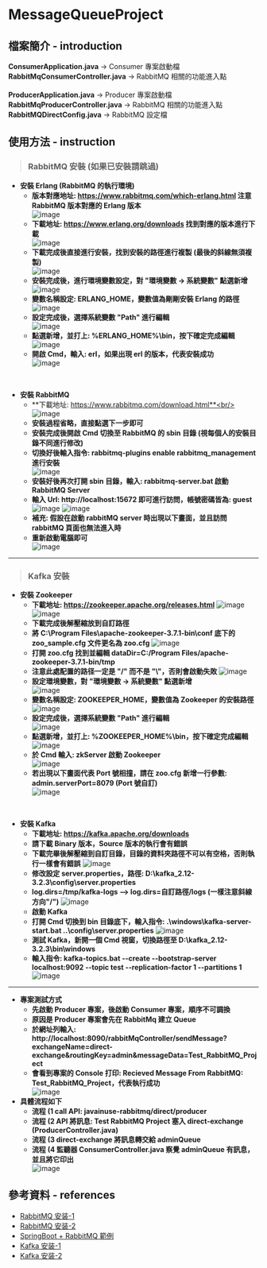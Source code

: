 # MessageQueueProject

## 檔案簡介 - introduction

**ConsumerApplication.java** -> Consumer 專案啟動檔<br/>
**RabbitMqConsumerController.java** -> RabbitMQ 相關的功能進入點<br/>
<br/>
**ProducerApplication.java** -> Producer 專案啟動檔<br/>
**RabbitMqProducerController.java** -> RabbitMQ 相關的功能進入點<br/>
**RabbitMQDirectConfig.java** -> RabbitMQ 設定檔<br/>

## 使用方法 - instruction
> ### RabbitMQ 安裝 (如果已安裝請跳過)
* **安裝 Erlang (RabbitMQ 的執行環境)**
  * **版本對應地址: https://www.rabbitmq.com/which-erlang.html 注意 RabbitMQ 版本對應的 Erlang 版本** <br/>
![image](https://user-images.githubusercontent.com/47651623/218943814-56e62bf8-5823-4625-9e4b-d91e28c1d097.png)
  * **下載地址: https://www.erlang.org/downloads 找到對應的版本進行下載** <br/>
![image](https://user-images.githubusercontent.com/47651623/217975819-f9fd7760-d4b1-4e1f-b0f4-692fa307f2eb.png)
  * **下載完成後直接進行安裝，找到安裝的路徑進行複製 (最後的斜線無須複製)** <br/>
![image](https://user-images.githubusercontent.com/47651623/217976823-19d4fb01-9d3f-4a5d-b7a5-494c9c415d81.png)
  * **安裝完成後，進行環境變數設定，對 "環境變數 -> 系統變數" 點選新增** <br/>
![image](https://user-images.githubusercontent.com/47651623/217977281-b92de9cb-73bf-4abf-a408-6bdf7786c2e4.png)
  * **變數名稱設定: ERLANG_HOME，變數值為剛剛安裝 Erlang 的路徑** <br/>
![image](https://user-images.githubusercontent.com/47651623/217977500-9181d11f-3401-4fa8-a3bd-aa5fa7246c40.png)
  * **設定完成後，選擇系統變數 "Path" 進行編輯** <br/>
![image](https://user-images.githubusercontent.com/47651623/217977787-e3bb0946-99e0-428c-8022-5e24c9b1f07f.png)
  * **點選新增，並打上: %ERLANG_HOME%\bin，按下確定完成編輯** <br/>
![image](https://user-images.githubusercontent.com/47651623/217978022-29afd5c7-39a9-47fb-86c0-8ac15170adf0.png)
  * **開啟 Cmd，輸入: erl，如果出現 erl 的版本，代表安裝成功** <br/>
![image](https://user-images.githubusercontent.com/47651623/217978761-b3dbf05e-51c1-4b1e-9f9a-22420041fda4.png)

<br/>

* **安裝 RabbitMQ**
  * **下載地址: https://www.rabbitmq.com/download.html**<br/>
![image](https://user-images.githubusercontent.com/47651623/218944164-9b1ddddc-0264-43d5-8cd6-2b9d1abba397.png)
  * **安裝過程省略，直接點選下一步即可** <br/>
  * **安裝完成後開啟 Cmd 切換至 RabbitMQ 的 sbin 目錄 (視每個人的安裝目錄不同進行修改)** <br/>
  * **切換好後輸入指令: rabbitmq-plugins enable rabbitmq_management 進行安裝** <br/>
![image](https://user-images.githubusercontent.com/47651623/217979611-451ccd17-6e00-48ee-a590-d828967af0a7.png)
  * **安裝好後再次打開 sbin 目錄，輸入: rabbitmq-server.bat 啟動 RabbitMQ Server** <br/>
  * **輸入 Url: http://localhost:15672 即可進行訪問，帳號密碼皆為: guest** <br/>
![image](https://user-images.githubusercontent.com/47651623/217980839-224727ec-0952-4e6b-bea1-e1f5fd09b2e0.png)
![image](https://user-images.githubusercontent.com/47651623/217980779-f21b46b4-5ef2-4721-acc7-25b8c80e219f.png)
  * **補充: 假設在啟動 rabbitMQ server 時出現以下畫面，並且訪問 rabbitMQ 頁面也無法進入時** <br/>
  * **重新啟動電腦即可** <br/>
![image](https://user-images.githubusercontent.com/47651623/217980344-033be4d6-f014-4683-bc9d-d0e6bc9442ed.png)

---

> ### Kafka 安裝
* **安裝 Zookeeper**
  * **下載地址: https://zookeeper.apache.org/releases.html**
![image](https://user-images.githubusercontent.com/47651623/218668088-75486517-5bda-4d23-ae29-a4b070bde001.png)
![image](https://user-images.githubusercontent.com/47651623/218668336-ecd95e5d-82a8-41c1-bedf-2291d499af27.png)
  * **下載完成後解壓縮放到自訂路徑**
  * **將 C:\Program Files\apache-zookeeper-3.7.1-bin\conf 底下的 zoo_sample.cfg 文件更名為 zoo.cfg**
![image](https://user-images.githubusercontent.com/47651623/218669061-845db41d-0c8d-46bd-9a46-39de03192e6a.png)
  * **打開 zoo.cfg 找到並編輯 dataDir=C:/Program Files/apache-zookeeper-3.7.1-bin/tmp**
  * **注意此處配置的路径一定是 "/" 而不是 "\\"，否則會啟動失敗**
![image](https://user-images.githubusercontent.com/47651623/218670967-4eaf76ac-5a7b-4e57-a869-a955ab31a467.png)
  * **設定環境變數，對 "環境變數 -> 系統變數" 點選新增** <br/>
![image](https://user-images.githubusercontent.com/47651623/217977281-b92de9cb-73bf-4abf-a408-6bdf7786c2e4.png)
  * **變數名稱設定: ZOOKEEPER_HOME，變數值為 Zookeeper 的安裝路徑** <br/>
![image](https://user-images.githubusercontent.com/47651623/218944518-6e705f78-da62-4b33-b80d-643de503ef60.png)
  * **設定完成後，選擇系統變數 "Path" 進行編輯** <br/>
![image](https://user-images.githubusercontent.com/47651623/217977787-e3bb0946-99e0-428c-8022-5e24c9b1f07f.png)
  * **點選新增，並打上: %ZOOKEEPER_HOME%\bin，按下確定完成編輯** <br/>
![image](https://user-images.githubusercontent.com/47651623/218673312-236af1f6-2259-439e-9738-933b19d65599.png)
  * **於 Cmd 輸入: zkServer 啟動 Zookeeper** <br/>
![image](https://user-images.githubusercontent.com/47651623/218949100-3024409b-85d2-498a-9e41-5895a436b1b4.png)
  * **若出現以下畫面代表 Port 號相撞，請在 zoo.cfg 新增一行參數: admin.serverPort=8079 (Port 號自訂)** <br/>
![image](https://user-images.githubusercontent.com/47651623/218951209-fa05b91b-3679-4515-b011-35cebbb4c3f4.png)

<br/>

* **安裝 Kafka**
  * **下載地址: https://kafka.apache.org/downloads**
  * **請下載 Binary 版本，Source 版本的執行會有錯誤**
  * **下載完畢後解壓縮到自訂目錄，目錄的資料夾路徑不可以有空格，否則執行一樣會有錯誤**
![image](https://user-images.githubusercontent.com/47651623/218952653-9abbd91d-47d9-4097-9a16-743dea6bb43b.png)
  * **修改設定 server.properties，路徑: D:\kafka_2.12-3.2.3\config\server.properties**
  * **log.dirs=/tmp/kafka-logs –> log.dirs=自訂路徑/logs (一樣注意斜線方向"/")**
![image](https://user-images.githubusercontent.com/47651623/218958065-eeb8a5d8-8bd8-41a9-9ad4-ed99b742260c.png)
  * **啟動 Kafka**
  * **打開 Cmd 切換到 bin 目錄底下，輸入指令: .\windows\kafka-server-start.bat ..\config\server.properties**
![image](https://user-images.githubusercontent.com/47651623/218959281-511389a2-4646-42d6-b7e1-313785c3e7f5.png)
  * **測試 Kafka，新開一個 Cmd 視窗，切換路徑至 D:\kafka_2.12-3.2.3\bin\windows**
  * **輸入指令: kafka-topics.bat --create --bootstrap-server localhost:9092 --topic test --replication-factor 1 --partitions 1**
![image](https://user-images.githubusercontent.com/47651623/218962568-7adfa4df-895f-4a00-8435-8b6266d577c2.png)

---

* **專案測試方式**
  * **先啟動 Producer 專案，後啟動 Consumer 專案，順序不可調換** <br/>
  * **原因是 Producer 專案會先在 RabbitMq 建立 Queue** <br/>
  * **於網址列輸入: http://localhost:8090/rabbitMqController/sendMessage?exchangeName=direct-exchange&routingKey=admin&messageData=Test_RabbitMQ_Project** <br/>
  * **會看到專案的 Console 打印: Recieved Message From RabbitMQ: Test_RabbitMQ_Project，代表執行成功** <br/>
![image](https://user-images.githubusercontent.com/47651623/217983295-ccf5b29d-a854-409e-a14f-f67cf18e1589.png)
* **具體流程如下**
  * **流程 (1 call API: javainuse-rabbitmq/direct/producer** <br/>
  * **流程 (2 API 將訊息: Test RabbitMQ Project 塞入 direct-exchange (ProducerController.java)** <br/>
  * **流程 (3 direct-exchange 將訊息轉交給 adminQueue** <br/>
  * **流程 (4 監聽器 ConsumerController.java 察覺 adminQueue 有訊息，並且將它印出** <br/>
![image](https://user-images.githubusercontent.com/47651623/217982279-0e10f266-ed5b-4bd6-a138-630a797e8ff3.png)



## 參考資料 - references
* [RabbitMQ 安装-1](https://cloud.tencent.com/developer/article/1582235 "")
* [RabbitMQ 安装-2](https://mybaseball52.medium.com/install-rabbitmq-on-win-10-a039d48e1c80 "")
* [SpringBoot + RabbitMQ 範例](https://www.javainuse.com/messaging/rabbitmq/exchange "")
* [Kafka 安装-1](https://blog.yowko.com/kafka-on-windows/ "")
* [Kafka 安装-2](https://blog.csdn.net/qq_35461948/article/details/117772904 "")
